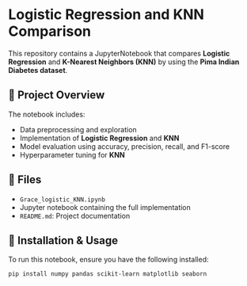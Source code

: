 # Logistic Regression and KNN Comparison

This repository contains a JupyterNotebook that compares **Logistic Regression** and **K-Nearest Neighbors (KNN)** by using the **Pima Indian Diabetes dataset**.

## 📌 Project Overview
The notebook includes:
- Data preprocessing and exploration
- Implementation of **Logistic Regression** and **KNN**
- Model evaluation using accuracy, precision, recall, and F1-score
- Hyperparameter tuning for **KNN**

## 📂 Files
- `Grace_logistic_KNN.ipynb`
-  Jupyter notebook containing the full implementation
- `README.md`: Project documentation

## 🔧 Installation & Usage
To run this notebook, ensure you have the following installed:

 ```bash
pip install numpy pandas scikit-learn matplotlib seaborn
